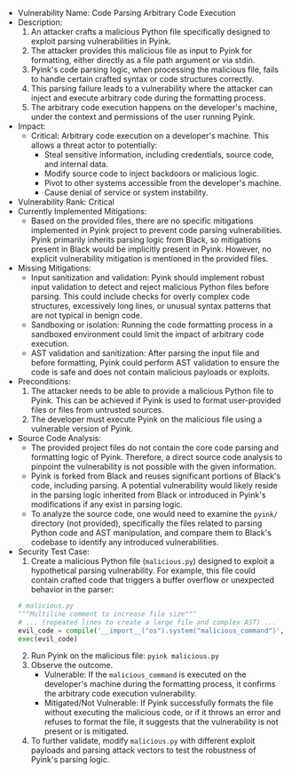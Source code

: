 - Vulnerability Name: Code Parsing Arbitrary Code Execution
- Description:
    1. An attacker crafts a malicious Python file specifically designed to exploit parsing vulnerabilities in Pyink.
    2. The attacker provides this malicious file as input to Pyink for formatting, either directly as a file path argument or via stdin.
    3. Pyink's code parsing logic, when processing the malicious file, fails to handle certain crafted syntax or code structures correctly.
    4. This parsing failure leads to a vulnerability where the attacker can inject and execute arbitrary code during the formatting process.
    5. The arbitrary code execution happens on the developer's machine, under the context and permissions of the user running Pyink.
- Impact:
    - Critical: Arbitrary code execution on a developer's machine. This allows a threat actor to potentially:
        - Steal sensitive information, including credentials, source code, and internal data.
        - Modify source code to inject backdoors or malicious logic.
        - Pivot to other systems accessible from the developer's machine.
        - Cause denial of service or system instability.
- Vulnerability Rank: Critical
- Currently Implemented Mitigations:
    - Based on the provided files, there are no specific mitigations implemented in Pyink project to prevent code parsing vulnerabilities. Pyink primarily inherits parsing logic from Black, so mitigations present in Black would be implicitly present in Pyink. However, no explicit vulnerability mitigation is mentioned in the provided files.
- Missing Mitigations:
    - Input sanitization and validation: Pyink should implement robust input validation to detect and reject malicious Python files before parsing. This could include checks for overly complex code structures, excessively long lines, or unusual syntax patterns that are not typical in benign code.
    - Sandboxing or isolation: Running the code formatting process in a sandboxed environment could limit the impact of arbitrary code execution.
    - AST validation and sanitization: After parsing the input file and before formatting, Pyink could perform AST validation to ensure the code is safe and does not contain malicious payloads or exploits.
- Preconditions:
    1. The attacker needs to be able to provide a malicious Python file to Pyink. This can be achieved if Pyink is used to format user-provided files or files from untrusted sources.
    2. The developer must execute Pyink on the malicious file using a vulnerable version of Pyink.
- Source Code Analysis:
    - The provided project files do not contain the core code parsing and formatting logic of Pyink. Therefore, a direct source code analysis to pinpoint the vulnerability is not possible with the given information.
    - Pyink is forked from Black and reuses significant portions of Black's code, including parsing. A potential vulnerability would likely reside in the parsing logic inherited from Black or introduced in Pyink's modifications if any exist in parsing logic.
    - To analyze the source code, one would need to examine the `pyink/` directory (not provided), specifically the files related to parsing Python code and AST manipulation, and compare them to Black's codebase to identify any introduced vulnerabilities.
- Security Test Case:
    1. Create a malicious Python file (`malicious.py`) designed to exploit a hypothetical parsing vulnerability. For example, this file could contain crafted code that triggers a buffer overflow or unexpected behavior in the parser:
    ```python
    # malicious.py
    """Multiline comment to increase file size"""
    # ... (repeated lines to create a large file and complex AST) ...
    evil_code = compile('__import__("os").system("malicious_command")', '<string>', 'exec')
    exec(evil_code)
    ```
    2. Run Pyink on the malicious file: `pyink malicious.py`
    3. Observe the outcome.
        - Vulnerable: If the `malicious_command` is executed on the developer's machine during the formatting process, it confirms the arbitrary code execution vulnerability.
        - Mitigated/Not Vulnerable: If Pyink successfully formats the file without executing the malicious code, or if it throws an error and refuses to format the file, it suggests that the vulnerability is not present or is mitigated.
    4. To further validate, modify `malicious.py` with different exploit payloads and parsing attack vectors to test the robustness of Pyink's parsing logic.